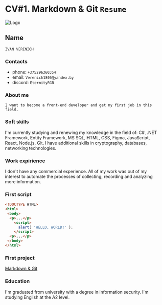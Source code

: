# CV#1. Markdown & Git `Resume`

![Logo](https://seeklogo.com/images/A/anonymous-logo-7E968E8797-seeklogo.com.png)

## Name

`IVAN VERENICH`

### Contacts

- phone: `+375296360354`
- email: `Verenich1806@yandex.by`
- discord: `EternityRGB`
  
### About me

```text
I want to become a front-end developer and get my first job in this field. 
```

### Soft skills

I'm currently studying and renewing my knowledge in the field of: C#, .NET Framework, Entity Framework, MS SQL, HTML, CSS, Figma, JavaScript, React, Node.js, Git. I have additional skills in cryptography, databases, networking technologies.

### Work expirience

I don't have any commercial experience. All of my work was out of my interest to automate the processes of collecting, recording and analyzing more information.

### First script

```html
<!DOCTYPE HTML>
<html>
 <body>
  <p>...</p>
    <script>
      alert( 'HELLO, WORLD!' );
    </script>
  <p>...</p>
 </body>
</html>
```

### First project

[Markdown & Git](https://github.com/EternityRGB/rsschool-cv/blob/gh-pages/cv.md)

### Education

I'm graduated from university with a degree in information security. I'm studying English at the A2 level.
